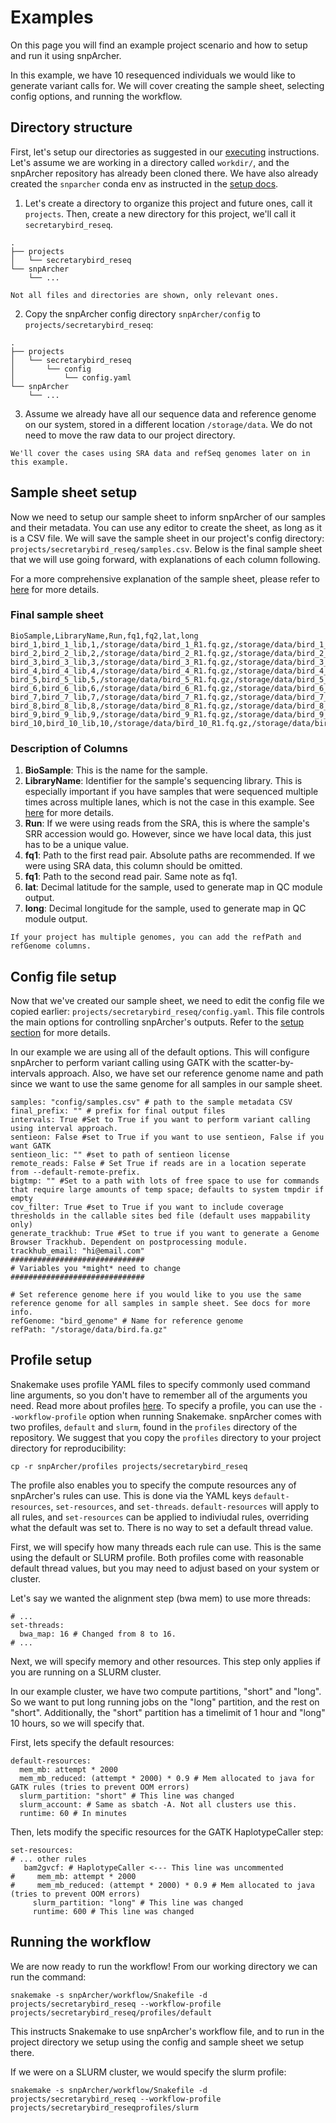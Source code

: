 # Examples
On this page you will find an example project scenario and how to setup and run it using snpArcher.

In this example, we have 10 resequenced individuals we would like to generate variant calls for. We will cover creating the sample sheet, selecting config options, and running the workflow.
## Directory structure
First, let's setup our directories as suggested in our [executing](./executing.md#optional-directory-setup) instructions. Let's assume we are working in a directory called `workdir/`, and the snpArcher repository has already been cloned there. We have also already created the `snparcher` conda env as instructed in the [setup docs](./setup.md#environment-setup).

1. Let's create a directory to organize this project and future ones, call it `projects`. Then, create a new directory for this project, we'll call it `secretarybird_reseq`. 
```
.
├── projects
│   └── secretarybird_reseq
└── snpArcher
    └── ...
```
```{note}
Not all files and directories are shown, only relevant ones. 
```
2. Copy the snpArcher config directory `snpArcher/config` to `projects/secretarybird_reseq`:
```
.
├── projects
│   └── secretarybird_reseq
│       └── config
│           └── config.yaml
└── snpArcher
    └── ...
```

3. Assume we already have all our sequence data and reference genome on our system, stored in a different location `/storage/data`. We do not need to move the raw data to our project directory. 
```{note}
We'll cover the cases using SRA data and refSeq genomes later on in this example.
```
## Sample sheet setup
Now we need to setup our sample sheet to inform snpArcher of our samples and their metadata. You can use any editor to create the sheet, as long as it is a CSV file. We will save the sample sheet in our project's config directory: `projects/secretarybird_reseq/samples.csv`. Below is the final sample sheet that we will use going forward, with explanations of each column following.

For a more comprehensive explanation of the sample sheet, please refer to [here](./setup.md#creating-a-sample-sheet) for more details.


### Final sample sheet
```
BioSample,LibraryName,Run,fq1,fq2,lat,long
bird_1,bird_1_lib,1,/storage/data/bird_1_R1.fq.gz,/storage/data/bird_1_R2.fq.gz,-8.758119,-36.280061
bird_2,bird_2_lib,2,/storage/data/bird_2_R1.fq.gz,/storage/data/bird_2_R2.fq.gz,-72.336165,35.751903
bird_3,bird_3_lib,3,/storage/data/bird_3_R1.fq.gz,/storage/data/bird_3_R2.fq.gz,-11.874137,-5.382251
bird_4,bird_4_lib,4,/storage/data/bird_4_R1.fq.gz,/storage/data/bird_4_R2.fq.gz,-73.235723,-145.261219
bird_5,bird_5_lib,5,/storage/data/bird_5_R1.fq.gz,/storage/data/bird_5_R2.fq.gz,88.08701,-52.658705
bird_6,bird_6_lib,6,/storage/data/bird_6_R1.fq.gz,/storage/data/bird_6_R2.fq.gz,69.640536,-12.971862
bird_7,bird_7_lib,7,/storage/data/bird_7_R1.fq.gz,/storage/data/bird_7_R2.fq.gz,18.608941,-100.485774
bird_8,bird_8_lib,8,/storage/data/bird_8_R1.fq.gz,/storage/data/bird_8_R2.fq.gz,-36.570632,-102.38721
bird_9,bird_9_lib,9,/storage/data/bird_9_R1.fq.gz,/storage/data/bird_9_R2.fq.gz,-88.592265,157.406505
bird_10,bird_10_lib,10,/storage/data/bird_10_R1.fq.gz,/storage/data/bird_10_R2.fq.gz,40.106437,-58.649016
```
### Description of Columns
1. **BioSample**: This is the name for the sample.
2. **LibraryName**: Identifier for the sample's sequencing library. This is especially important if you have samples that were sequenced multiple times across multiple lanes, which is not the case in this example. See [here](./setup.md#handling-samples-with-more-than-one-pair-of-reads) for more details.
3. **Run**: If we were using reads from the SRA, this is where the sample's SRR accession would go. However, since we have local data, this just has to be a unique value.
4. **fq1**: Path to the first read pair. Absolute paths are recommended. If we were using SRA data, this column should be omitted.
5. **fq1**: Path to the second read pair. Same note as fq1.
6. **lat**: Decimal latitude for the sample, used to generate map in QC module output.
6. **long**: Decimal longitude for the sample, used to generate map in QC module output. 

```{note}
If your project has multiple genomes, you can add the refPath and refGenome columns.
```

## Config file setup
Now that we've created our sample sheet, we need to edit the config file we copied earlier: `projects/secretarybird_reseq/config.yaml`. This file controls the main options for controlling snpArcher's outputs. Refer to the [setup section](./setup.md#configuring-snparcher) for more details. 

In our example we are using all of the default options. This will configure snpArcher to perform variant calling using GATK with the scatter-by-intervals approach. Also, we have set our reference genome name and path since we want to use the same genome for all samples in our sample sheet.

```{yaml}
samples: "config/samples.csv" # path to the sample metadata CSV
final_prefix: "" # prefix for final output files
intervals: True #Set to True if you want to perform variant calling using interval approach.
sentieon: False #set to True if you want to use sentieon, False if you want GATK
sentieon_lic: "" #set to path of sentieon license
remote_reads: False # Set True if reads are in a location seperate from --default-remote-prefix.
bigtmp: "" #Set to a path with lots of free space to use for commands that require large amounts of temp space; defaults to system tmpdir if empty
cov_filter: True #set to True if you want to include coverage thresholds in the callable sites bed file (default uses mappability only)
generate_trackhub: True #Set to true if you want to generate a Genome Browser Trackhub. Dependent on postprocessing module.
trackhub_email: "hi@email.com"
##############################
# Variables you *might* need to change
##############################

# Set reference genome here if you would like to you use the same reference genome for all samples in sample sheet. See docs for more info.
refGenome: "bird_genome" # Name for reference genome
refPath: "/storage/data/bird.fa.gz"
```

## Profile setup
Snakemake uses profile YAML files to specify commonly used command line arguments, so you don't have to remember all of the arguments you need. Read more about profiles [here](https://snakemake.readthedocs.io/en/stable/executing/cli.html#profiles). To specify a profile, you can use the `--workflow-profile` option when running Snakemake. snpArcher comes with two profiles, `default` and `slurm`, found in the `profiles` directory of the repository. We suggest that you copy the `profiles` directory to your project directory for reproducibility:

```
cp -r snpArcher/profiles projects/secretarybird_reseq
```

The profile also enables you to specify the compute resources any of snpArcher's rules can use. This is done via the YAML keys `default-resources`, `set-resources`, and `set-threads`. `default-resources` will apply to all rules, and `set-resources` can be applied to indiviudal rules, overriding what the default was set to. There is no way to set a default thread value. 

First, we will specify how many threads each rule can use. This is the same using the default or SLURM profile. Both profiles come with reasonable default thread values, but you may need to adjust based on your system or cluster. 

Let's say we wanted the alignment step (bwa mem) to use more threads:
```
# ...
set-threads:
  bwa_map: 16 # Changed from 8 to 16.
# ...
```
Next, we will specify memory and other resources. This step only applies if you are running on a SLURM cluster.

In our example cluster, we have two compute partitions, "short" and "long". So we want to put long running jobs on the "long" partition, and the rest on "short". Additionally, the "short" partition has a timelimit of 1 hour and "long" 10 hours, so we will specify that. 

First, lets specify the default resources:
```
default-resources:
  mem_mb: attempt * 2000
  mem_mb_reduced: (attempt * 2000) * 0.9 # Mem allocated to java for GATK rules (tries to prevent OOM errors)
  slurm_partition: "short" # This line was changed
  slurm_account: # Same as sbatch -A. Not all clusters use this.
  runtime: 60 # In minutes 
```
Then, lets modify the specific resources for the GATK HaplotypeCaller step:
```
set-resources:
# ... other rules
   bam2gvcf: # HaplotypeCaller <--- This line was uncommented
#     mem_mb: attempt * 2000
#     mem_mb_reduced: (attempt * 2000) * 0.9 # Mem allocated to java (tries to prevent OOM errors)
     slurm_partition: "long" # This line was changed
     runtime: 600 # This line was changed
```

## Running the workflow
We are now ready to run the workflow! From our working directory we can run the command:
```
snakemake -s snpArcher/workflow/Snakefile -d projects/secretarybird_reseq --workflow-profile projects/secretarybird_reseq/profiles/default
```
This instructs Snakemake to use snpArcher's workflow file, and to run in the project directory we setup using the config and sample sheet we setup there.

If we were on a SLURM cluster, we would specify the slurm profile:
```
snakemake -s snpArcher/workflow/Snakefile -d projects/secretarybird_reseq --workflow-profile projects/secretarybird_reseqprofiles/slurm
```